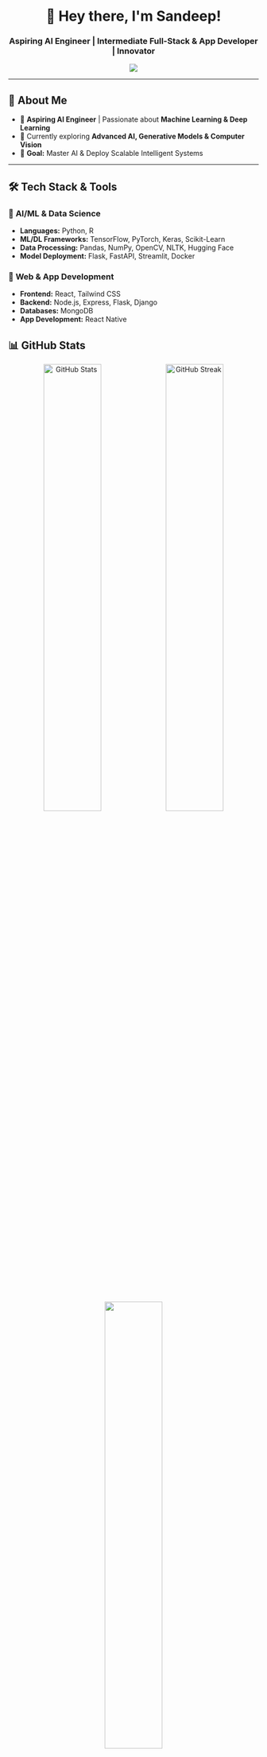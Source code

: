<h1 align="center">👋 Hey there, I'm Sandeep!</h1>
<h3 align="center">Aspiring AI Engineer | Intermediate Full-Stack & App Developer | Innovator</h3>

<p align="center">
  <img src="https://readme-typing-svg.herokuapp.com?font=Fira+Code&size=20&pause=1000&color=36BCF7&center=true&vCenter=true&width=500&lines=AI+%7C+Machine+Learning+%7C+Deep+Learning;Building+Intelligent+Systems;Solving+Real-World+Problems;Web+%26+App+Developer;Always+Learning+New+Things!" />
</p>

---

## 🚀 **About Me**
- 🤖 **Aspiring AI Engineer** | Passionate about **Machine Learning & Deep Learning**  
- 🔬 Currently exploring **Advanced AI, Generative Models & Computer Vision**  
- 🎯 **Goal:** Master AI & Deploy Scalable Intelligent Systems  

---

## 🛠️ **Tech Stack & Tools**
### 🔹 **AI/ML & Data Science**
- **Languages:** Python, R  
- **ML/DL Frameworks:** TensorFlow, PyTorch, Keras, Scikit-Learn  
- **Data Processing:** Pandas, NumPy, OpenCV, NLTK, Hugging Face  
- **Model Deployment:** Flask, FastAPI, Streamlit, Docker  

### 🔹 **Web & App Development**
- **Frontend:** React, Tailwind CSS  
- **Backend:** Node.js, Express, Flask, Django  
- **Databases:** MongoDB 
- **App Development:** React Native   


## 📊 **GitHub Stats**
<p align="center">
  <img src="https://github-readme-stats.vercel.app/api?username=sandep962&show_icons=true&theme=radical" width="48%" alt="GitHub Stats">
  <img src="https://github-readme-streak-stats.herokuapp.com/?user=sandep962&theme=radical" width="48%" alt="GitHub Streak">
</p>
<p align="center">
  <img src="https://github-readme-stats.vercel.app/api/top-langs/?username=sandep962&layout=compact&theme=radical" width="48%">
</p>

---

## 🏆 **Hackathon & Project Achievements**
- 🚀 **Hack2Future (IIIT Dharwad)** - **Top 40/700 teams**  
  - 🏅 Developed an **AI-powered media enhancement system** using **CNN & GANs**  
- 🏆 **BICEP (BMSIT College)** - **Selected for Proposal Phase**  
- 🔥 **AI-Based Insurance Fraud Detection** - Built **ML models** to analyze fraud trends  
- 🌟 **Interactive Human Body Visualization Tool** - Developing a **3D AI-powered system**  

---


## 📫 **Connect with Me!**
[![LinkedIn](https://img.shields.io/badge/LinkedIn-blue?style=for-the-badge&logo=linkedin)](https://www.linkedin.com/in/sandeep-bhajantri-613135213/)  
[![GitHub](https://img.shields.io/badge/GitHub-black?style=for-the-badge&logo=github)](https://github.com/sandep962)  

---

💡 **"AI is the future, and I'm here to build it!"** 🚀  
